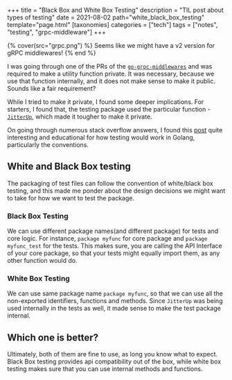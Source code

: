 +++
title = "Black Box and White Box Testing"
description = "TIL post about types of testing"
date = 2021-08-02
path="white_black_box_testing"
template="page.html"
[taxonomies]
categories = ["tech"]
tags = ["notes", "testing", "grpc-middleware"]
+++

{% cover(src="grpc.png") %}
Seems like we might have a v2 version for gRPC middlewares!
{% end %}

I was going through one of the PRs of the [`go-grpc-middlewares`](https://github.com/grpc-ecosystem/go-grpc-middleware/issues/388) and was required to make a utility function private. It was necessary, because we use that function internally, and it does not make sense to make it public. Sounds like a fair requirement?

While I tried to make it private, I found some deeper implications. For starters, I found that, the testing package used the particular function - [`JitterUp`](https://github.com/grpc-ecosystem/go-grpc-middleware/pull/390/files#diff-869d58a362b77f68a1a7c6859b92e189c49d33d0daa1fcff71cb74b88a829398R21), which made it tougher to make it private.

On going through numerous stack overflow answers, I found this [post](https://stackoverflow.com/questions/19998250/proper-package-naming-for-testing-with-the-go-language) quite interesting and educational for how testing would work in Golang, particularly the conventions.

## White and Black Box testing

The packaging of test files can follow the convention of white/black box testing, and this made me ponder about the design decisions we might want to take for how we want to test the package.

### Black Box Testing 

We can use different package names(and different package) for tests and core logic. For instance, `package myfunc` for core package and `package myfunc_test` for the tests. This makes sure, you are calling the API Interface of your core package, so that your tests might equally import them, as any other function would do.

### White Box Testing

We can use same package name `package myfunc`, so that we can use all the non-exported identifiers, functions and methods. Since `JitterUp` was being used internally in the tests as well, it made sense to make the test package internal.


## Which one is better?

Ultimately, both of them are fine to use, as long you know what to expect. Black Box testing provides api compatibility out of the box, while white box testing makes sure that you can use internal methods and functions.